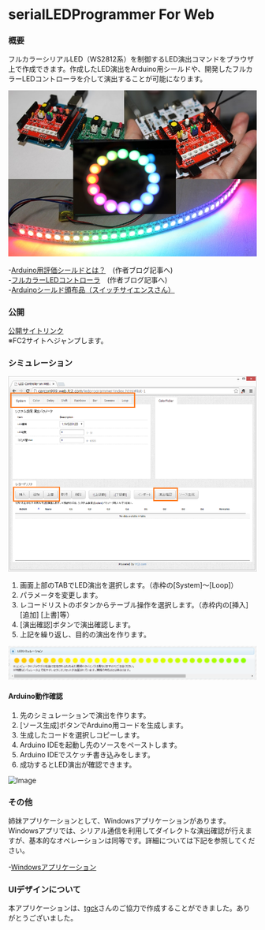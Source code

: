 serialLEDProgrammer For Web
===================

### 概要

フルカラーシリアルLED（WS2812系）を制御するLED演出コマンドをブラウザ上で作成できます。作成したLED演出をArduino用シールドや、開発したフルカラーLEDコントローラを介して演出することが可能になります。

![Image](https://raw.githubusercontent.com/carcon999/serialLEDProgrammerWeb/master/image/title.jpg)

-[Arduino用評価シールドとは？](http://blogs.yahoo.co.jp/carcon999/37942815.html)　(作者ブログ記事へ)  
-[フルカラーLEDコントローラ](http://blogs.yahoo.co.jp/carcon999/37853893.html)　(作者ブログ記事へ)  
-[Arduinoシールド頒布品（スイッチサイエンスさん）](http://www.switch-science.com/catalog/1739/)  

### 公開

[公開サイトリンク](http://carcon999.web.fc2.com/ledprogrammer/index.html)    
※FC2サイトへジャンプします。

### シミュレーション
![Image](https://raw.githubusercontent.com/carcon999/serialLEDProgrammerWeb/master/image/webmain.png)  

1. 画面上部のTABでLED演出を選択します。（赤枠の[System]～[Loop]）
2. パラメータを変更します。
3. レコードリストのボタンからテーブル操作を選択します。（赤枠内の[挿入] [追加] [上書]等）
4. [演出確認]ボタンで演出確認します。
5. 上記を繰り返し、目的の演出を作ります。

![Image](https://raw.githubusercontent.com/carcon999/serialLEDProgrammerWeb/master/image/sim.png)  

#### Arduino動作確認

1. 先のシミュレーションで演出を作ります。
2. [ソース生成]ボタンでArduino用コードを生成します。
3. 生成したコードを選択しコピーします。
4. Arduino IDEを起動し先のソースをペーストします。
5. Arduino IDEでスケッチ書き込みをします。
6. 成功するとLED演出が確認できます。

![Image](https://raw.githubusercontent.com/carcon999/serialLEDProgrammerWeb/master/image/ring.png)  

### その他

姉妹アプリケーションとして、Windowsアプリケーションがあります。Windowsアプリでは、シリアル通信を利用してダイレクトな演出確認が行えますが、基本的なオペレーションは同等です。詳細については下記を参照してください。

-[Windowsアプリケーション](http://blogs.yahoo.co.jp/carcon999/37808488.html)  

### UIデザインについて

本アプリケーションは、[tgck](https://github.com/tgck)さんのご協力で作成することができました。ありがとうございました。

